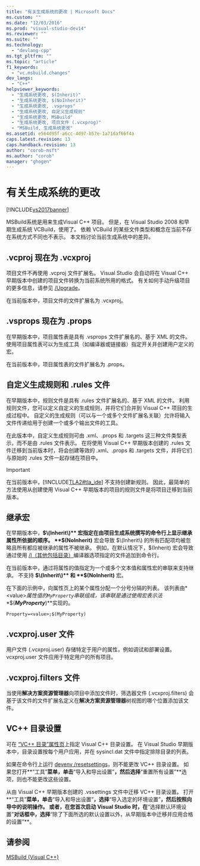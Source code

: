 ```yaml
---
title: "有关生成系统的更改 | Microsoft Docs"
ms.custom: ""
ms.date: "12/03/2016"
ms.prod: "visual-studio-dev14"
ms.reviewer: ""
ms.suite: ""
ms.technology: 
  - "devlang-cpp"
ms.tgt_pltfrm: ""
ms.topic: "article"
f1_keywords: 
  - "vc.msbuild.changes"
dev_langs: 
  - "C++"
helpviewer_keywords: 
  - "生成系统更改, $(Inherit)"
  - "生成系统更改, $(NoInherit)"
  - "生成系统更改, .vsprops"
  - "生成系统更改, 自定义生成规则"
  - "生成系统更改, MSBuild"
  - "生成系统更改, 项目文件 (.vcxprog)"
  - "MSBuild, 生成系统更改"
ms.assetid: e564d95f-a6cc-4d97-b57e-1a71daf66f4a
caps.latest.revision: 13
caps.handback.revision: 13
author: "corob-msft"
ms.author: "corob"
manager: "ghogen"
---
```

# 有关生成系统的更改
[!INCLUDE[vs2017banner](../assembler/inline/includes/vs2017banner.md)]

MSBuild系统是用来生成Visual C\+\+ 项目。  但是，在 Visual Studio 2008 和早期生成系统 VCBuild，使用了。  依赖 VCBuild 的某些文件类型和概念在当前不存在系统方式不同也不表示。  本文档讨论当前生成系统中的差异。  
  
## .vcproj 现在为 .vcxproj  
 项目文件不再使用 .vcproj 文件扩展名。  Visual Studio 会自动将在 Visual C\+\+ 早期版本中创建的项目文件转换为当前系统所用的格式。  有关如何手动升级项目的更多信息，请参见 [\/Upgrade](../Topic/-Upgrade%20\(devenv.exe\).md)。  
  
 在当前版本中，项目文件的文件扩展名为 .vcxproj。  
  
## .vsprops 现在为 .props  
 在早期版本中，项目属性表是具有 .vsprops 文件扩展名的、基于 XML 的文件。  使用项目属性表可以为生成工具（如编译器或链接器）指定开关并创建用户定义的宏。  
  
 在当前版本中，项目属性表的文件扩展名为 .props。  
  
## 自定义生成规则和 .rules 文件  
 在早期版本中，规则文件是具有 .rules 文件扩展名的、基于 XML 的文件。  利用规则文件，您可以定义自定义的生成规则，并将它们合并到 Visual C\+\+ 项目的生成过程中。  自定义的生成规则（可以与一个或多个文件扩展名关联）允许将输入文件传递给用于创建一个或多个输出文件的工具。  
  
 在此版本中，自定义生成规则可由 .xml、.props 和 .targets 这三种文件类型表示，而不是由 .rules 文件表示。   在将使用 Visual C\+\+ 早期版本创建的 .rules 文件迁移到当前版本时，将会创建等效的 .xml、.props 和 .targets 文件，并将它们与原始的 .rules 文件一起存储在项目中。  
  
> [!IMPORTANT]
>  在当前版本中，[!INCLUDE[TLA2#tla_ide](../build/includes/tla2sharptla_ide_md.md)] 不支持创建新规则。  因此，最简单的方法使用从创建使用 Visual C\+\+ 早期版本的项目的规则文件是将项目迁移到当前版本。  
  
## 继承宏  
 在早期版本中，**$\(Inherit\)** 宏指定在由项目生成系统撰写的命令行上显示继承属性所依据的顺序。  **$\(NoInherit\)** 宏会导致 $\(Inherit\) 的所有匹配项均被忽略且所有都应被继承的属性不被继承。  例如，在默认情况下，$\(Inherit\) 宏会导致通过使用 [\/I（其他包括目录）](../build/reference/i-additional-include-directories.md)编译器选项指定的文件追加到命令行。  
  
 在当前版本中，通过将属性的值指定为一个或多个文本值和属性宏的串联来支持继承。  不支持 **$\(Inherit\)** 和 **$\(NoInherit\)** 宏。  
  
 在下面的示例中，向属性页上的某个属性分配一个分号分隔的列表。  该列表由*\<value\>*属性值的`MyProperty`串联组成，该串联是通过使用宏表示法**$\(***MyProperty***\)**实现的。  
  
```  
Property=<value>;$(MyProperty)  
```  
  
## .vcxproj.user 文件  
 用户文件 \(.vcxproj.user\) 存储特定于用户的属性，例如调试和部署设置。  vcxproj.user 文件应用于特定用户的所有项目。  
  
## .vcxproj.filters 文件  
 当使用**解决方案资源管理器**向项目中添加文件时，筛选器文件 \(.vcxproj.filters\) 会基于该文件的文件扩展名定义在**解决方案资源管理器**树视图的哪个位置添加该文件。  
  
## VC\+\+ 目录设置  
 可在 [“VC\+\+ 目录”属性页](../ide/vcpp-directories-property-page.md)上指定 Visual C\+\+ 目录设置。  在 Visual Studio 早期版本中，目录设置按每个用户应用，并在 sysincl.dat 文件中指定排除目录的列表。  
  
 如果在命令行上运行 [devenv \/resetsettings](../Topic/-ResetSettings%20\(devenv.exe\).md)，则不能更改 VC\+\+ 目录设置。  如果您打开**“工具”**菜单，单击**“导入和导出设置”**，然后选择**“重置所有设置”**选项，则也不能更改这些设置。  
  
 从由 Visual C\+\+ 早期版本创建的 .vssettings 文件中迁移 VC\+\+ 目录设置。  打开**“工具”**菜单，单击**“导入和导出设置”**，选择**“导入选定的环境设置”**，然后按照向导中的说明操作。  或者，在您首次启动 Visual Studio 时，在**“选择默认环境设置”**对话框中，选择**“除了下面所选的默认设置以外，从早期版本中迁移并应用合格的设置”**。  
  
## 请参阅  
 [MSBuild \(Visual C\+\+\)](../build/msbuild-visual-cpp.md)